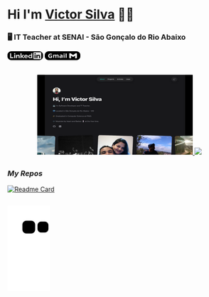# Hi I'm [Victor Silva](https://victorluansilva.com/) 🐱‍👤

### 🖥 IT Teacher at SENAI - São Gonçalo do Rio Abaixo

<div align="left">
  <a href="https://www.linkedin.com/in/victor-luan-silva/" target="_blank"><img src="src/images/logoLinkedIn.png" width="80px" height="20px" ></a>
    <a href = "mailto:victorluanslva@gmail.com" target="_blank"><img src="src/images/logoGmail.png" width="80px" height="20px"></a>
</div>

##

<div align="center">
  <a href="https://victorluansilva.com/">
  <img width="350em" height="180em" src="src/images/webSiteMiniature.png"/>
  </a>
  <a href="https://github.com/victorluansilva">
  <img height="180em" src="https://github-readme-stats.vercel.app/api?username=victorluansilva&show_icons=true&theme=midnight-purple&include_all_commits=true&count_private=true"/>
  </a>
  <!-- <img height="180em" src="https://github-readme-stats.vercel.app/api/top-langs/?username=victorluansilva&layout=compact&langs_count=7&theme=midnight-purple"/> -->
</div>

<!-- <div align="center">  
  <div style="display: inline_block">
  <img align="center" alt="Victor-CSharp" height="40" width="40" src="https://cdn.jsdelivr.net/gh/devicons/devicon/icons/github/github-original.svg" />
    <img align="center" alt="Victor-Java" height="40" width="40" src="https://cdn.jsdelivr.net/gh/devicons/devicon/icons/java/java-plain.svg">
    <img align="center" alt="Victor-JS" height="40" width="40" src="https://cdn.jsdelivr.net/gh/devicons/devicon/icons/javascript/javascript-original.svg">
    <img align="center" alt="Victor-Html" height="40" width="40" src="https://cdn.jsdelivr.net/gh/devicons/devicon/icons/html5/html5-original-wordmark.svg">             <img align="center" alt="Victor-CSS" height="40" width="40" src="https://cdn.jsdelivr.net/gh/devicons/devicon/icons/css3/css3-original-wordmark.svg" />  
    <img align="center" alt="Victor-CSharp" height="40" width="40" src="https://cdn.jsdelivr.net/gh/devicons/devicon/icons/csharp/csharp-original.svg" />
    <img align="center" alt="Victor-Angular" height="40" width="40" src="https://cdn.jsdelivr.net/gh/devicons/devicon/icons/angularjs/angularjs-plain.svg" />
  <img align="center" alt="Victor-Ubuntu" height="40" width="40" src="https://cdn.jsdelivr.net/gh/devicons/devicon/icons/ubuntu/ubuntu-plain.svg" />  
    <img align="center" alt="Victor-React" height="40" width="40" src="https://cdn.jsdelivr.net/gh/devicons/devicon/icons/react/react-original.svg" />
  <img align="center" alt="Victor-Gimp" height="40" width="40" src="https://cdn.jsdelivr.net/gh/devicons/devicon/icons/gimp/gimp-plain-wordmark.svg" />
  <img align="center" alt="Victor-Jira" height="40" width="40" src="https://cdn.jsdelivr.net/gh/devicons/devicon/icons/jira/jira-plain-wordmark.svg" />
  <img align="center" alt="Victor-TS" height="40" width="40" src="https://cdn.jsdelivr.net/gh/devicons/devicon/icons/typescript/typescript-original.svg" />
    <img align="center" alt="Victor-Unity" height="40" width="40" src="https://cdn.jsdelivr.net/gh/devicons/devicon/icons/unity/unity-original.svg" />
  <img align="center" alt="Victor-VS" height="40" width="40" src="https://cdn.jsdelivr.net/gh/devicons/devicon/icons/vscode/vscode-original.svg" />
  </div>
</div>   -->

##

### _My Repos_

  [![Readme Card](https://github-readme-stats.vercel.app/api/pin/?username=victorluansilva&repo=Livros)](https://github.com/victorluansilva/Livros)
  

##

 ![Snake animation](https://github.com/victorluansilva/victorluansilva/blob/output/github-contribution-grid-snake.svg)
